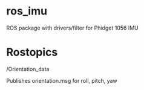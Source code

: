 ros_imu
=======

ROS package with drivers/filter for Phidget 1056 IMU

Rostopics
=======
/Orientation_data

Publishes orientation.msg for roll, pitch, yaw

